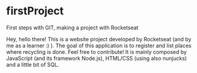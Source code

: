 # firstProject
First steps with GIT, making a project with Rocketseat

   Hey, hello there! This is a website project developed by Rocketseat (and by me as a learner :) ). The goal of this application is to
  register and list places where recycling is done.
  Feel free to contribute!
  It is mainly composed by JavaScript (and its framework Node.js), HTML/CSS (using also nunjucks) and a little bit of SQL.
